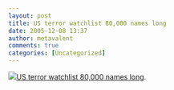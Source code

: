 ```yaml
---
layout: post
title: US terror watchlist 80,000 names long
date: 2005-12-08 13:37
author: metavalent
comments: true
categories: [Uncategorized]
---
```

<a href="https://putfile.io/"><img src="https://web.archive.org/web/*/http://awebcamdarkly.com/">US terror watchlist 80,000 names long</a>.
